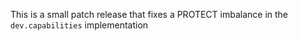 This is a small patch release that fixes a PROTECT imbalance in the 
`dev.capabilities` implementation
